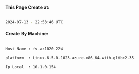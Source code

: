 
   
#### This Page Create at:

```bash

2024-07-13 - 22:53:46 UTC

```

#### Create By Machine:

```bash

Host Name : fv-az1020-224

platform  : Linux-6.5.0-1023-azure-x86_64-with-glibc2.35

Ip Local  : 10.1.0.154

```

